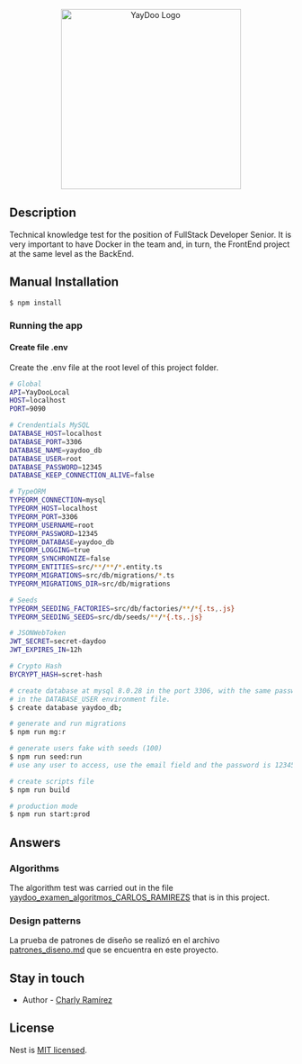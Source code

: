 <p align="center">
  <a href="https://yaydoo.com/es/" target="blank"><img src="https://careers.yaydoo.com/wp-content/uploads/2021/10/Yaydoo_Logo_Color_Black.png" width="320" alt="YayDoo Logo" /></a>
</p>

## Description

Technical knowledge test for the position of FullStack Developer Senior. It is very important to have Docker in the team and, in turn, the FrontEnd project at the same level as the BackEnd.

## Manual Installation

```bash
$ npm install
```

### Running the app

#### Create file .env

Create the .env file at the root level of this project folder.

```bash
# Global
API=YayDooLocal
HOST=localhost
PORT=9090

# Crendentials MySQL
DATABASE_HOST=localhost
DATABASE_PORT=3306
DATABASE_NAME=yaydoo_db
DATABASE_USER=root
DATABASE_PASSWORD=12345
DATABASE_KEEP_CONNECTION_ALIVE=false

# TypeORM
TYPEORM_CONNECTION=mysql
TYPEORM_HOST=localhost
TYPEORM_PORT=3306
TYPEORM_USERNAME=root
TYPEORM_PASSWORD=12345
TYPEORM_DATABASE=yaydoo_db
TYPEORM_LOGGING=true
TYPEORM_SYNCHRONIZE=false
TYPEORM_ENTITIES=src/**/**/*.entity.ts
TYPEORM_MIGRATIONS=src/db/migrations/*.ts
TYPEORM_MIGRATIONS_DIR=src/db/migrations

# Seeds
TYPEORM_SEEDING_FACTORIES=src/db/factories/**/*{.ts,.js}
TYPEORM_SEEDING_SEEDS=src/db/seeds/**/*{.ts,.js}

# JSONWebToken
JWT_SECRET=secret-daydoo
JWT_EXPIRES_IN=12h

# Crypto Hash
BYCRYPT_HASH=scret-hash
```

```bash
# create database at mysql 8.0.28 in the port 3306, with the same password as
# in the DATABASE_USER environment file. 
$ create database yaydoo_db;

# generate and run migrations
$ npm run mg:r

# generate users fake with seeds (100)
$ npm run seed:run
# use any user to access, use the email field and the password is 12345.

# create scripts file
$ npm run build

# production mode
$ npm run start:prod
```

## Answers

### Algorithms

The algorithm test was carried out in the file [yaydoo_examen_algoritmos_CARLOS_RAMIREZS](yaydoo_examen_algoritmos_CARLOS_RAMIREZ.js) that is in this project.

### Design patterns

La prueba de patrones de diseño se realizó en el archivo [patrones_diseno.md](patrones_diseno.md) que se encuentra en este proyecto.

## Stay in touch

- Author - [Charly Ramírez](https://github.com/CharlyEstudio)

## License

Nest is [MIT licensed](LICENSE).
